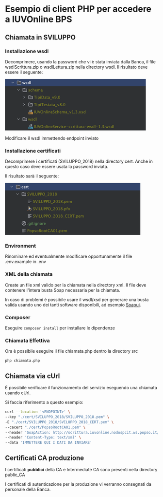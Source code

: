 # Esempio di client PHP per accedere a IUVOnline BPS

## Chiamata in SVILUPPO

### Installazione wsdl

Decomprimere, usando la password che vi è stata inviata dalla Banca, il file wsdlScrittura.zip o wsdlLettura.zip nella
directory wsdl.
Il risultato deve essere il seguente:

![wsdl.png](img/wsdl.png)

Modificare il wsdl immettendo endpoint inviato

### Installazione certificati

Decomprimere i certificati (SVILUPPO_2018) nella directory cert.
Anche in questo caso deve essere usata la password inviata.

Il risultato sarà il seguente:

![certificati.png](img/certificati.png)

### Environment

Rinominare ed eventualmente modificare opportunamente il file .env.example in .env

### XML della chiamata

Create un file xml valido per la chiamata nella directory xml. Il file deve contenere l'intera busta Soap necessaria per
la chiamata.

In caso di problemi è possibile usare il wsdl/xsd per generare una busta valida usando uno dei tanti software
disponibili, ad esempio [Soapui](https://www.soapui.org).

### Composer

Eseguire `composer install` per installare le dipendenze

### Chiamata Effettiva

Ora è possibile eseguire il file chiamata.php dentro la directory src

```bash
php chiamata.php
```

## Chiamata via cUrl

È possibile verificare il funzionamento del servizio eseguendo una chiamata usando cUrl.

Si faccia riferimento a questo esempio:

```bash
curl --location '<ENDPOINT>' \
--key "./cert/SVILUPPO_2018/SVILUPPO_2018.pem" \
-E "./cert/SVILUPPO_2018/SVILUPPO_2018_CERT.pem" \
--cacert "./cert/PopsoRootCA01.pem" \
--header 'SoapAction: http://scrittura.iuvonline.nodospcit.ws.popso.it/v1/IUVOnlineCreate' \
--header 'Content-Type: text/xml' \
--data 'IMMETTERE QUI I DATI DA INVIARE'
```

## Certificati CA produzione

I certificati **pubblici** della CA e Intermediate CA sono presenti nella directory public_CA

I certificati di autenticazione per la produzione vi verranno consegnati da personale della Banca.
